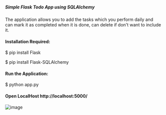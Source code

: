 ##### Simple Flask Todo App using SQLAlchemy

The application allows you to add the tasks which you perform daily and can mark it as completed when it is done, can delete if don't want to include it.

#### Installation Required:
$ pip install Flask

$ pip install Flask-SQLAlchemy

#### Run the Application:

$ python app.py

#### Open LocalHost http://localhost:5000/

![image](https://user-images.githubusercontent.com/58379991/116658672-f46aac00-a9ad-11eb-9ce4-698d3b225350.png)
